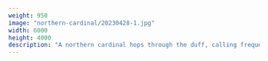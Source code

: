 ```yaml
---
weight: 950
image: "northern-cardinal/20230428-1.jpg"
width: 6000
height: 4000
description: "A northern cardinal hops through the duff, calling frequently<br/>f/5.0, 1/40, 155.0 mm, iso400"
---
```

